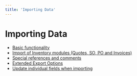 ```yaml
---
title: 'Importing Data'
---
```


Importing Data
==============

-   [Basic functionality](import_basic)
-   [Import of Inventory modules (Quotes, SO, PO and
    Invoices)](import_inventory_module)
-   [Special references and comments](import_special)
-   [Extended Export
    Options](/en/import_special#extended_export_options)
-   [Update individual fields when importing](import_updatefields)

